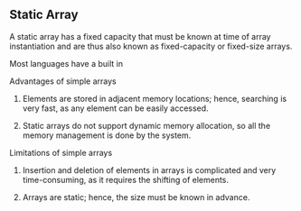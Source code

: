 ## Static Array

A static array has a fixed capacity that must be known at time of array instantiation and are thus also known as fixed-capacity or fixed-size arrays.

Most languages have a built in


Advantages of simple arrays
1. Elements are stored in adjacent memory locations; hence, searching is
very fast, as any element can be easily accessed.

2. Static arrays do not support dynamic memory allocation, so all the memory
management is done by the system.

Limitations of simple arrays
1. Insertion and deletion of elements in arrays is complicated and very time-consuming, as it requires the shifting of elements.

2. Arrays are static; hence, the size must be known in advance.
